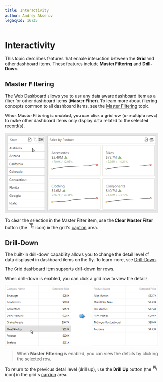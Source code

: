 ```yaml
---
title: Interactivity
author: Andrey Aksenov
legacyId: 16735
---
```

# Interactivity
This topic describes features that enable interaction between the **Grid** and other dashboard items. These features include **Master Filtering** and **Drill-Down**.

## Master Filtering
The Web Dashboard allows you to use any data aware dashboard item as a filter for other dashboard items (**Master Filter**). To learn more about filtering concepts common to all dashboard items, see the [Master Filtering](../../data-presentation/master-filtering.md) topic.

When Master Filtering is enabled, you can click a grid row (or multiple rows) to make other dashboard items only display data related to the selected record(s).

![WebViewer_MasterFiltering](../../../../images/img22459.gif)

To clear the selection in the Master Filter item, use the **Clear Master Filter** button (the ![WebViewer_ClearMasterFilterIcon](../../../../images/img22461.png) icon) in the grid's [caption](../../data-presentation/dashboard-layout.md) area.

## Drill-Down
The built-in drill-down capability allows you to change the detail level of data displayed in dashboard items on the fly. To learn more, see [Drill-Down](../../data-presentation/drill-down.md).

The Grid dashboard item supports drill-down for rows.

When drill-down is enabled, you can click a grid row to view the details.

![Grid_DrillDown_Web](../../../../images/img22481.png)

> When **Master Filtering** is enabled, you can view the details by clicking the selected row.

To return to the previous detail level (drill up), use the **Drill Up** button (the ![WebViewer_DrillUpIcon](../../../../images/img22464.png) icon) in the grid's [caption](../../data-presentation/dashboard-layout.md) area.